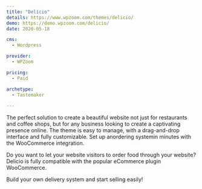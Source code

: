 ```yaml
---
title: "Delicio"
details: https://www.wpzoom.com/themes/delicio/
demo: https://demo.wpzoom.com/delicio/
date: 2020-05-18

cms: 
  - Wordpress

provider: 
  - WPZoom

pricing:
  - Paid

archetype:
  - Tastemaker
  
---
```


The perfect solution to create a beautiful website not just for restaurants and coffee shops, but for any business looking to create a captivating presence online. The theme is easy to manage, with a drag-and-drop interface and fully customizable. Set up anordering systemin minutes with the WooCommerce integration.

Do you want to let your website visitors to order food through your website? Delicio is fully compatible with the popular eCommerce plugin WooCommerce.

Build your own delivery system and start selling easily!